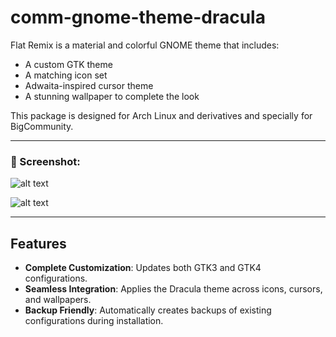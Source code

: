 # comm-gnome-theme-dracula


Flat Remix is a material and colorful GNOME theme that includes:
- A custom GTK theme
- A matching icon set
- Adwaita-inspired cursor theme
- A stunning wallpaper to complete the look

This package is designed for Arch Linux and derivatives and specially for BigCommunity.

---

### 🎨 Screenshot:

![alt text](image.png)

![alt text](image-1.png)

---
## Features

- **Complete Customization**: Updates both GTK3 and GTK4 configurations.
- **Seamless Integration**: Applies the Dracula theme across icons, cursors, and wallpapers.
- **Backup Friendly**: Automatically creates backups of existing configurations during installation.

